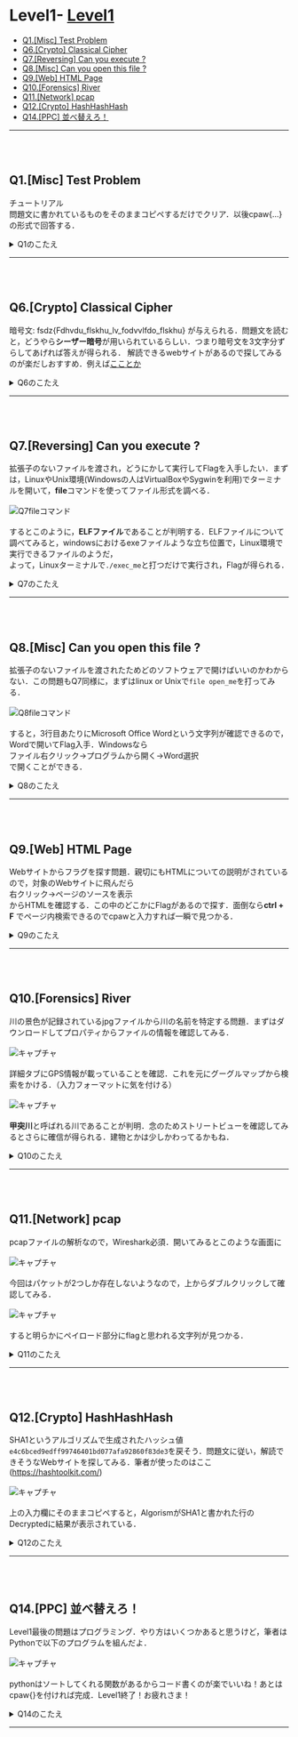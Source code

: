 # Level1- [Level1](#level1)
  - [Q1.\[Misc\] Test Problem](#q1)
  - [Q6.\[Crypto\] Classical Cipher](#q6)
  - [Q7.\[Reversing\] Can you execute ?](#q7)
  - [Q8.\[Misc\] Can you open this file ?](#q8)
  - [Q9.\[Web\] HTML Page](#q9)
  - [Q10.\[Forensics\] River](#q10)
  - [Q11.\[Network\] pcap](#q11)
  - [Q12.\[Crypto\] HashHashHash](#q12)
  - [Q14.\[PPC\] 並べ替えろ！](#q14)
---
<br><br>
<a id="q1"></a>

## Q1.\[Misc\] Test Problem
チュートリアル  
問題文に書かれているものをそのままコピペするだけでクリア．以後cpaw{...}の形式で回答する． 
<details>
<summary>Q1のこたえ</summary>

cpaw{this_is_Cpaw_CTF}
</details> 

---
<br><br>
<a id="q6"></a>

## Q6.\[Crypto\] Classical Cipher
暗号文: fsdz{Fdhvdu_flskhu_lv_fodvvlfdo_flskhu} が与えられる．問題文を読むと，どうやら**シーザー暗号**が用いられているらしい．つまり暗号文を3文字分ずらしてあげれば答えが得られる．
解読できるwebサイトがあるので探してみるのが楽だしおすすめ．例えば[こことか](https://linesegment.web.fc2.com/application/cipher/Caesar.html)  
<details>
<summary>Q6のこたえ</summary>

cpaw{Caesar_cipher_is_classical_cipher}
</details> 

---
<br><br>
<a id="q7"></a>

## Q7.\[Reversing\] Can you execute ?
拡張子のないファイルを渡され，どうにかして実行してFlagを入手したい．まずは，LinuxやUnix環境(Windowsの人はVirtualBoxやSygwinを利用)でターミナルを開いて，**file**コマンドを使ってファイル形式を調べる．
<br><br>
![Q7fileコマンド](https://user-images.githubusercontent.com/64766627/165731752-63fe55bd-f72f-4d41-ae8d-3ffef3637677.JPG)
<br><br>
するとこのように，**ELFファイル**であることが判明する．ELFファイルについて調べてみると，windowsにおけるexeファイルような立ち位置で，Linux環境で実行できるファイルのようだ，  
よって，Linuxターミナルで`./exec_me`と打つだけで実行され，Flagが得られる．

<details>
<summary>Q7のこたえ</summary>

cpaw{Do_you_know_ELF_file?}
</details> 

---
<br><br>

<a id="q8"></a>

## Q8.\[Misc\] Can you open this file ?
拡張子のないファイルを渡されたためどのソフトウェアで開けばいいのかわからない．この問題もQ7同様に，まずはlinux or Unixで`file open_me`を打ってみる．
<br><br>
![Q8fileコマンド](https://user-images.githubusercontent.com/64766627/166086311-ffcafdd2-d0c0-439c-9521-04a0d0a750d9.JPG)
<br><br>
すると，3行目あたりにMicrosoft Office Wordという文字列が確認できるので，Wordで開いてFlag入手．Windowsなら<br>
ファイル右クリック->プログラムから開く->Word選択<br>
で開くことができる．

<details>
<summary>Q8のこたえ</summary>

cpaw{Th1s_f1le_c0uld_be_0p3n3d}
</details> 

---
<br><br>

<a id="q9"></a>

## Q9.\[Web\] HTML Page
Webサイトからフラグを探す問題．親切にもHTMLについての説明がされているので，対象のWebサイトに飛んだら<br>
右クリック->ページのソースを表示<br>
からHTMLを確認する．この中のどこかにFlagがあるので探す．面倒なら**ctrl + F** でページ内検索できるのでcpawと入力すれば一瞬で見つかる．

<details>
<summary>Q9のこたえ</summary>

cpaw{9216ddf84851f15a46662eb04759d2bebacac666}<br><br>flagの中身が全て16進数で書かれてるから，ASCIIとかでメッセージが隠されてるのかなって思ったけど解読できない...<br>
特に意味はないのだろうか？
</details> 

---
<br><br>

<a id="q10"></a>

## Q10.\[Forensics\] River
川の景色が記録されているjpgファイルから川の名前を特定する問題．まずはダウンロードしてプロパティからファイルの情報を確認してみる．
<br><br>
![キャプチャ](https://user-images.githubusercontent.com/64766627/166688331-8fa06092-1919-4723-b713-909356f25cf4.JPG)
<br><br>
詳細タブにGPS情報が載っていることを確認．これを元にグーグルマップから検索をかける．（入力フォーマットに気を付ける）
<br><br>
![キャプチャ](https://user-images.githubusercontent.com/64766627/166699814-217e0413-ef6f-42bb-8eb1-fcb310c05aa8.JPG)
<br><br>
**甲突川**と呼ばれる川であることが判明．念のためストリートビューを確認してみるとさらに確信が得られる．建物とかは少しかわってるかもね．

<details>
<summary>Q10のこたえ</summary>

cpaw{koutsukigawa}<br><br>kotsukigawaじゃないので注意
</details>

---
<br><br>

<a id="q11"></a>

## Q11.\[Network\] pcap
pcapファイルの解析なので，Wireshark必須．開いてみるとこのような画面に<br><br>
![キャプチャ](https://user-images.githubusercontent.com/64766627/166931157-3a87fa58-953a-4087-90cd-ba2f37ae5434.JPG)
<br><br>
今回はパケットが2つしか存在しないようなので，上からダブルクリックして確認してみる．<br><br>
![キャプチャ](https://user-images.githubusercontent.com/64766627/166931550-0c75a1c8-4bed-450b-9025-2fef30430d15.JPG)
<br><br>
すると明らかにペイロード部分にflagと思われる文字列が見つかる．

<details>
<summary>Q11のこたえ</summary>

cpaw{gochi_usa_kami}<br><br>「ごちうさ」ってアニメか漫画かであったよね
</details>

---
<br><br>

<a id="q12"></a>

## Q12.\[Crypto\] HashHashHash
SHA1というアルゴリズムで生成されたハッシュ値`e4c6bced9edff99746401bd077afa92860f83de3`を戻そう．問題文に従い，解読できそうなWebサイトを探してみる．筆者が使ったのはここ(https://hashtoolkit.com/)<br><br>
![キャプチャ](https://user-images.githubusercontent.com/64766627/166934481-cef71c7a-b53a-4cb9-b5b2-ef5214169bd3.JPG)
<br><br>
上の入力欄にそのままコピペすると，AlgorismがSHA1と書かれた行のDecryptedに結果が表示されている．

<details>
<summary>Q12のこたえ</summary>

cpaw{Shal}<br><br>最後の文字は1じゃないよ
</details>

---
<br><br>

<a id="q14"></a>

## Q14.\[PPC\] 並べ替えろ！
Level1最後の問題はプログラミング．やり方はいくつかあると思うけど，筆者はPythonで以下のプログラムを組んだよ．<br><br>
![キャプチャ](https://user-images.githubusercontent.com/64766627/166938246-94e1af4a-bac0-4a6a-92ad-e20c3dbc73a4.JPG)
<br><br>
pythonはソートしてくれる関数があるからコード書くのが楽でいいね！あとはcpaw{}を付ければ完成．Level1終了！お疲れさま！

<details>
<summary>Q14のこたえ</summary>

cpaw{2112102072011931901881711671601591511501461441431361301211191111101091081051031021009994938785828180777672666360585755545250494642413634333127252420191815141210743210}<br><br>
</details>

---